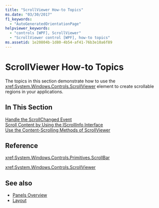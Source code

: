 ```yaml
---
title: "ScrollViewer How-to Topics"
ms.date: "03/30/2017"
f1_keywords: 
  - "AutoGeneratedOrientationPage"
helpviewer_keywords: 
  - "controls [WPF], ScrollViewer"
  - "ScrollViewer control [WPF], how-to topics"
ms.assetid: 1e20804b-1d80-4b54-af41-76b3e10a6f89
---
```

# ScrollViewer How-to Topics
The topics in this section demonstrate how to use the <xref:System.Windows.Controls.ScrollViewer> element to create scrollable regions in your applications.  
  
## In This Section  
 [Handle the ScrollChanged Event](how-to-handle-the-scrollchanged-event.md)  
 [Scroll Content by Using the IScrollInfo Interface](how-to-scroll-content-by-using-the-iscrollinfo-interface.md)  
 [Use the Content-Scrolling Methods of ScrollViewer](how-to-use-the-content-scrolling-methods-of-scrollviewer.md)  
  
## Reference  
 <xref:System.Windows.Controls.Primitives.ScrollBar>  
  
 <xref:System.Windows.Controls.ScrollViewer>  
  
## See also
- [Panels Overview](panels-overview.md)
- [Layout](../advanced/layout.md)
